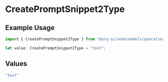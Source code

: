 # CreatePromptSnippet2Type

## Example Usage

```typescript
import { CreatePromptSnippet2Type } from "@orq-ai/node/models/operations";

let value: CreatePromptSnippet2Type = "text";
```

## Values

```typescript
"text"
```